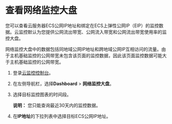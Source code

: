 # 查看网络监控大盘

您可以查看云服务器ECS公网IP地址和绑定在ECS上弹性公网IP（EIP）的监控数据。云监控默认为您提供公网流出带宽、公网流入带宽和公网流出带宽使用率的监控大盘。

网络监控大盘中的数据包括同地域公网IP地址和跨地域公网IP互相访问的流量。由于主机基础监控的公网带宽未包含该页面的监控数据，因此该页面监控数据可能大于主机基础监控的公网带宽。

1.  登录[云监控控制台](https://cms-intl.console.aliyun.com)。

2.  在左侧导航栏，选择**Dashboard** \> **网络监控大盘**。

3.  选择目标监控图表的时间段。

    **说明：** 您只能查询最近30天内的监控数据。

4.  在**IP地址**的下拉列表中选择目标ECS公网IP地址。



